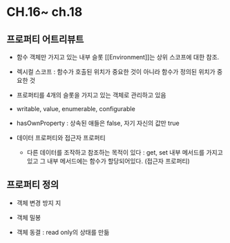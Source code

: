 # CH.16~ ch.18

## 프로퍼티 어트리뷰트

- 함수 객체만 가지고 있는 내부 슬롯 [[Environment]]는 상위 스코프에 대한 참조. 

- 렉시컬 스코프 : 함수가 호출된 위치가 중요한 것이 아니라 함수가 정의된 위치가 중요한 것

- 프로퍼티를 4개의 슬롯을 가지고 있는 객체로 관리하고 있음

- writable, value, enumerable, configurable

- hasOwnProperty : 상속된 애들은 false, 자기 자신의 값만 true

- 데이터 프로퍼티와 접근자 프로퍼티

	- 다른 데이터를 조작하고 참조하는 목적이 있다 : get, set 내부 메서드를 가지고 있고 그 내부 메서드에는 함수가 할당되어있다. (접근자 프로퍼티)

## 프로퍼티 정의

- 객체 변경 방지 지 

- 객체 밀봉 

- 객체 동결 : read only의 상태를 만듦 
